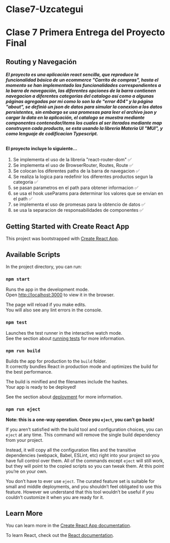 # Clase7-Uzcategui
# Clase 7 Primera Entrega del Proyecto Final
## Routing y Navegación
##### El proyecto es una aplicación react sencilla, que reproduce la funcionalidad básica de un ecommerce "Carrito de compras", hasta el momento se han implementado las funcionalidades correspondientes a la barra de navegación, las diferentes opciones de la barra contienen navegacion a diferentes categorias del catalogo así como a algunas páginas agregadas por mi como lo son la de "error 404" y la página "about", se definió un json de datos para simular la conexion a los datos persistentes, sin embargo se usa promesas para leer el archivo json y cargar la data en la aplicación, el catalogo se muestra mediante componentes contenedor/items los cuales al ser iterados mediante map construyen cada producto, se esta usando la libreria Materia UI "MUI", y como lenguaje de codificacion Typescript.  
##

#### El proyecto incluye lo siguiente...
 1. Se implementa el uso de la libreria "react-router-dom" ✅
 2. Se implementa el uso de BrowserRouter, Routes, Route ✅
 3. Se colocan los diferentes paths de la barra de navegacion ✅
 4. Se realiza la logica para redefinir los diferentes productos segun la categoria ✅
 5. se pasan parametros en el path para obtener informacion ✅
 6. se usa el hook useParams para determinar los valores que se envian en el path ✅
 7. se implementa el uso de promesas para la obtencio de datos ✅
 8. se usa la separacion de responsabilidades de componentes ✅

## Getting Started with Create React App

This project was bootstrapped with [Create React App](https://github.com/facebook/create-react-app).

## Available Scripts

In the project directory, you can run:

### `npm start`

Runs the app in the development mode.\
Open [http://localhost:3000](http://localhost:3000) to view it in the browser.

The page will reload if you make edits.\
You will also see any lint errors in the console.

### `npm test`

Launches the test runner in the interactive watch mode.\
See the section about [running tests](https://facebook.github.io/create-react-app/docs/running-tests) for more information.

### `npm run build`

Builds the app for production to the `build` folder.\
It correctly bundles React in production mode and optimizes the build for the best performance.

The build is minified and the filenames include the hashes.\
Your app is ready to be deployed!

See the section about [deployment](https://facebook.github.io/create-react-app/docs/deployment) for more information.

### `npm run eject`

**Note: this is a one-way operation. Once you `eject`, you can’t go back!**

If you aren’t satisfied with the build tool and configuration choices, you can `eject` at any time. This command will remove the single build dependency from your project.

Instead, it will copy all the configuration files and the transitive dependencies (webpack, Babel, ESLint, etc) right into your project so you have full control over them. All of the commands except `eject` will still work, but they will point to the copied scripts so you can tweak them. At this point you’re on your own.

You don’t have to ever use `eject`. The curated feature set is suitable for small and middle deployments, and you shouldn’t feel obligated to use this feature. However we understand that this tool wouldn’t be useful if you couldn’t customize it when you are ready for it.

## Learn More

You can learn more in the [Create React App documentation](https://facebook.github.io/create-react-app/docs/getting-started).

To learn React, check out the [React documentation](https://reactjs.org/).
